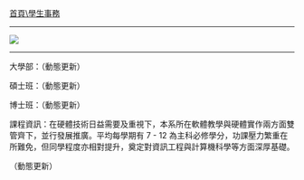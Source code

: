 [首頁\學生事務](https://www.csie.ntu.edu.tw/stu/super_pages.php?ID=stucourse)

---

![](http://i.imgur.com/ZzzauYL.png)

---

大學部：（動態更新）

碩士班：（動態更新）

博士班：（動態更新）

課程資訊：在硬體技術日益需要及重視下，本系所在軟體教學與硬體實作兩方面雙管齊下，並行發展推廣。平均每學期有 7 - 12 為主科必修學分，功課壓力繁重在所難免，但同學程度亦相對提升，奠定對資訊工程與計算機科學等方面深厚基礎。 

（動態更新）